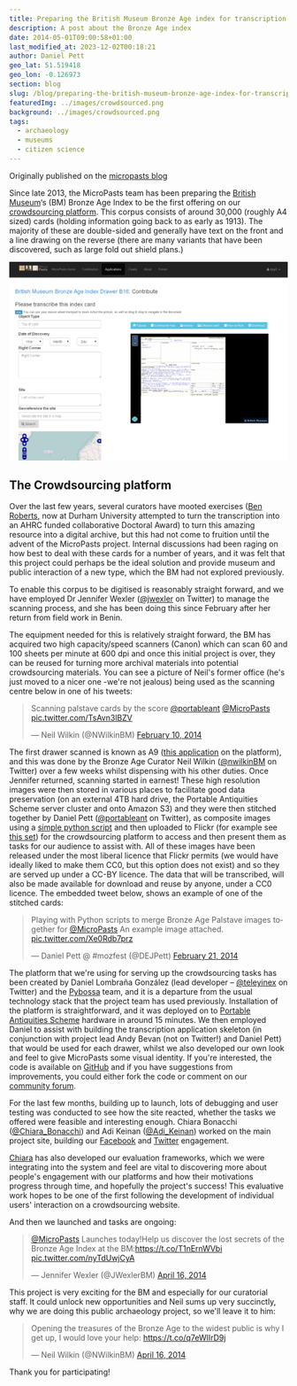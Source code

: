 ```yaml
---
title: Preparing the British Museum Bronze Age index for transcription
description: A post about the Bronze Age index
date: 2014-05-01T09:00:58+01:00
last_modified_at: 2023-12-02T00:18:21
author: Daniel Pett
geo_lat: 51.519418
geo_lon: -0.126973
section: blog
slug: /blog/preparing-the-british-museum-bronze-age-index-for-transcription/
featuredImg: ../images/crowdsourced.png
background: ../images/crowdsourced.png
tags:
  - archaeology
  - museums
  - citizen science
---
```

<div class="alert alert-dark" role="alert">
Originally published on the <a href="https://blog.micropasts.org/2014/04/30/preparing-the-index/](http://blog.micropasts.org/2014/04/30/preparing-the-index/">micropasts blog</a>
</div>

Since late 2013, the MicroPasts team has been preparing the [British Museum](http://britishmuseum.org)&#8216;s (BM) Bronze Age Index to be the first offering on our [crowdsourcing platform](http://crowdsourced.micropasts.org "The MicroPasts crowd sourcing platform"). This corpus consists of around 30,000 (roughly A4 sized) cards (holding information going back to as early as 1913).  The majority of these are double-sided and generally have text on the front and a line drawing on the reverse (there are many variants that have been discovered, such as large fold out shield plans.)

![A screenshot of the crowdsourcing interface](../images/crowdsourced.png)

## The Crowdsourcing platform

Over the last few years, several curators have mooted exercises ([Ben Roberts](https://www.dur.ac.uk/archaeology/staff/?id=10573), 
now at Durham University attempted to turn the transcription into an AHRC funded collaborative Doctoral Award) to turn this amazing 
resource into a digital archive, but this had not come to fruition until the advent of the MicroPasts project. Internal 
discussions had been raging on how best to deal with these cards for a number of years, and it was felt that this project 
could perhaps be the ideal solution and provide museum and public interaction of a new type, which the BM had not explored previously.

To enable this corpus to be digitised is reasonably straight forward, and we have employed Dr Jennifer Wexler ([@jwexler](https://twitter.com/JWexlerBM "jennifer on Twitter") on Twitter) 
to manage the scanning process, and she has been doing this since February after her return from field work in Benin.

The equipment needed for this is relatively straight forward, the BM has acquired two high capacity/speed scanners (Canon) 
which can scan 60 and 100 sheets per minute at 600 dpi and once this initial project is over, they can be reused for turning 
more archival materials into potential crowdsourcing materials. You can see a picture of Neil's former office (he's just 
moved to a nicer one -we're not jealous) being used as the scanning centre below in one of his tweets:

<blockquote class="twitter-tweet">
    <p lang="en" dir="ltr">Scanning palstave cards by the score <a href="https://twitter.com/portableant?ref_src=twsrc%5Etfw">@portableant</a> <a href="https://twitter.com/MicroPasts?ref_src=twsrc%5Etfw">@MicroPasts</a> <a href="https://t.co/TsAvn3lBZV">pic.twitter.com/TsAvn3lBZV</a></p>&mdash; Neil Wilkin (@NWilkinBM) <a href="https://twitter.com/NWilkinBM/status/432912139213615104?ref_src=twsrc%5Etfw">February 10, 2014</a>
</blockquote> 

The first drawer scanned is known as A9 ([this application](http://crowdsourced.micropasts.org/app/drawA9/ "Application A9") 
on the platform), and this was done by the Bronze Age Curator Neil Wilkin ([@nwilkinBM](https://twitter.com/NWilkinBM "neil on Twitter") on Twitter) 
over a few weeks whilst dispensing with his other duties. Once Jennifer returned, scanning started in earnest! These high 
resolution images were then stored in various places to facilitate good data preservation (on an external 4TB hard drive, 
the Portable Antiquities Scheme server cluster and onto Amazon S3) and they were then stitched together by Daniel Pett 
([@portableant](http://twitter.com/portableant) on Twitter), as composite images using a [simple python script](https://github.com/findsorguk/MicroPasts-Scripts/blob/master/imageStitch.py "Github script for image stitching") 
and then uploaded to Flickr (for example see [this set](https://www.flickr.com/photos/micropasts/sets/72157641305131374/ "Flickr set")) 
for the crowdsourcing platform to access and then present them as tasks for our audience to assist with. All of these 
images have been released under the most liberal licence that Flickr permits (we would have ideally liked to make them CC0, 
but this option does not exist) and so they are served up under a CC-BY licence. The data that will be transcribed, will 
also be made available for download and reuse by anyone, under a CC0 licence. The embedded tweet below, shows an example of one of the stitched cards:

<blockquote class="twitter-tweet" data-lang="en">
    <p lang="en" dir="ltr">Playing with Python scripts to merge Bronze Age Palstave images together for <a href="https://twitter.com/MicroPasts?ref_src=twsrc%5Etfw">@MicroPasts</a> An example image attached. <a href="https://t.co/Xe0Rdb7prz">pic.twitter.com/Xe0Rdb7prz</a></p>&mdash; Daniel Pett @ #mozfest (@DEJPett) <a href="https://twitter.com/DEJPett/status/436817767983890432?ref_src=twsrc%5Etfw">February 21, 2014</a>
</blockquote>

The platform that we're using for serving up the crowdsourcing tasks has been created by Daniel Lombraña González (lead 
developer &#8211; [@teleyinex](https://twitter.com/teleyinex "Daniel's twitter profile")  on Twitter) and the 
[Pybossa](https://pybossa.com "Pybossa site") team, and it is a departure from the usual technology stack that the project 
team has used previously. Installation of the platform is straightforward, and it was deployed on to [Portable Antiquities Scheme](http://finds.org.uk) 
hardware in around 15 minutes. We then employed Daniel to assist with building the transcription application skeleton 
(in conjunction with project lead Andy Bevan (not on Twitter!) and Daniel Pett) that would be used for each drawer, whilst 
we also developed our own look and feel to give MicroPasts some visual identity. If you're interested, the code is available 
on [GitHub](https://github.com/findsorguk) and if you have suggestions from improvements, you could either fork the code or 
comment on our [community forum](https://community.micropasts,org).

For the last few months, building up to launch, lots of debugging and user testing was conducted to see how the site reacted,
whether the tasks we offered were feasible and interesting enough. Chiara Bonacchi ([@Chiara_Bonacchi](https://twitter.com/Chiara_Bonacchi)) and Adi Keinan ([@Adi_Keinan](https://twitter.com/Adi_Keinan)) worked on the main project site, building our [Facebook](http://facebook.com/micropasts) and [Twitter](http://twitter.com/micropasts) engagement.

[Chiara](https://www.ucl.ac.uk/archaeology/people/staff/bonacchi) has also developed our evaluation frameworks, which we were integrating into the system and feel are vital to discovering more about people's engagement with our platforms and how their motivations progress through time, and hopefully the project's success! This evaluative work hopes to be one of the first following the development of individual users' interaction on a crowdsourcing website.

And then we launched and tasks are ongoing:

<blockquote class="twitter-tweet" data-width="500" data-dnt="true">
  <p lang="en" dir="ltr">
    <a href="https://twitter.com/MicroPasts?ref_src=twsrc%5Etfw">@MicroPasts</a> Launches today!Help us discover the lost secrets of the Bronze Age Index at the BM:<a href="https://t.co/T1nErnWVbi">https://t.co/T1nErnWVbi</a> <a href="https://t.co/nyTdUwjCyA">pic.twitter.com/nyTdUwjCyA</a>
  </p>
  <p>
    &mdash; Jennifer Wexler (@JWexlerBM) <a href="https://twitter.com/JWexlerBM/status/456467924920721408?ref_src=twsrc%5Etfw">April 16, 2014</a>
  </p>
</blockquote>



This project is very exciting for the BM and especially for our curatorial staff. It could unlock new opportunities and Neil sums up very succinctly, why we are doing this public archaeology project, so we'll leave it to him:

<blockquote class="twitter-tweet" data-width="500" data-dnt="true">
  <p lang="en" dir="ltr">
    Opening the treasures of the Bronze Age to the widest public is why I get up, I would love your help: <a href="https://t.co/q7eWlIrD9j">https://t.co/q7eWlIrD9j</a>
  </p>
  <p>
    &mdash; Neil Wilkin (@NWilkinBM) <a href="https://twitter.com/NWilkinBM/status/456421634237140992?ref_src=twsrc%5Etfw">April 16, 2014</a>
  </p>
</blockquote>

Thank you for participating!
